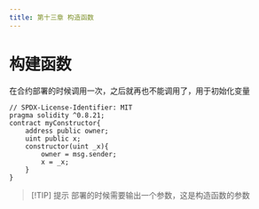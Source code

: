 ```yaml
---
title: 第十三章 构造函数
---
```

# 构建函数

在合约部署的时候调用一次，之后就再也不能调用了，用于初始化变量

```solidity
// SPDX-License-Identifier: MIT
pragma solidity ^0.8.21; 
contract myConstructor{
    address public owner;
    uint public x;
    constructor(uint _x){
        owner = msg.sender;
        x = _x;
    }
}
```

>[!TIP] 提示
>部署的时候需要输出一个参数，这是构造函数的参数

